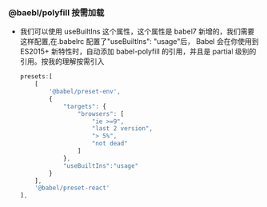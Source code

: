 <!--
 * @Author: 廉恒凯
 * @Date: 2020-01-03 14:05:23
 * @LastEditTime: 2020-04-11 15:40:32
 * @LastEditors: 廉恒凯
 * @Description: bable按需加载
 * @FilePath: \react-delicacies\docs\bable\coreJs优化.md
 -->

### @baebl/polyfill 按需加载

-   我们可以使用 useBuiltIns 这个属性，这个属性是 babel7 新增的，我们需要这样配置,在.babelrc 配置了"useBuiltIns": "usage"后， Babel 会在你使用到 ES2015+ 新特性时，自动添加 babel-polyfill 的引用，并且是 partial 级别的引用。按我的理解按需引入

    ```javascript
    presets:[
        [
            '@babel/preset-env',
            {
                "targets": {
                    "browsers": [
                        "ie >=9",
                        "last 2 version",
                        "> 5%",
                        "not dead"
                    ]
                },
                "useBuiltIns":"usage"
            }
        ],
        '@babel/preset-react'
    ],
    ```
